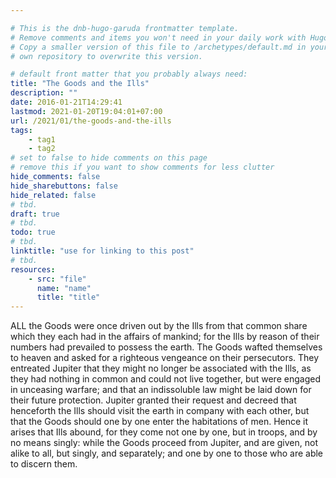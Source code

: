 ```yaml
---

# This is the dnb-hugo-garuda frontmatter template. 
# Remove comments and items you won't need in your daily work with Hugo.
# Copy a smaller version of this file to /archetypes/default.md in your
# own repository to overwrite this version.

# default front matter that you probably always need:
title: "The Goods and the Ills"
description: ""
date: 2016-01-21T14:29:41
lastmod: 2021-01-20T19:04:01+07:00
url: /2021/01/the-goods-and-the-ills
tags:
    - tag1
    - tag2
# set to false to hide comments on this page
# remove this if you want to show comments for less clutter
hide_comments: false
hide_sharebuttons: false
hide_related: false
# tbd.
draft: true
# tbd.
todo: true
# tbd.
linktitle: "use for linking to this post"
# tbd.
resources:
    - src: "file"
      name: "name"
      title: "title"
---
```

ALL the Goods were once driven out by the Ills from that common share which they each had in the affairs of mankind; for the Ills by reason of their numbers had prevailed to possess the earth. The Goods wafted themselves to heaven and asked for a righteous vengeance on their persecutors. They entreated Jupiter that they might no longer be associated with the Ills, as they had nothing in common and could not live together, but were engaged in unceasing warfare; and that an indissoluble law might be laid down for their future protection. Jupiter granted their request and decreed that henceforth the Ills should visit the earth in company with each other, but that the Goods should one by one enter the habitations of men. Hence it arises that Ills abound, for they come not one by one, but in troops, and by no means singly: while the Goods proceed from Jupiter, and are given, not alike to all, but singly, and separately; and one by one to those who are able to discern them.


